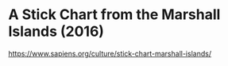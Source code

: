 # A Stick Chart from the Marshall Islands (2016) 
 <https://www.sapiens.org/culture/stick-chart-marshall-islands/>